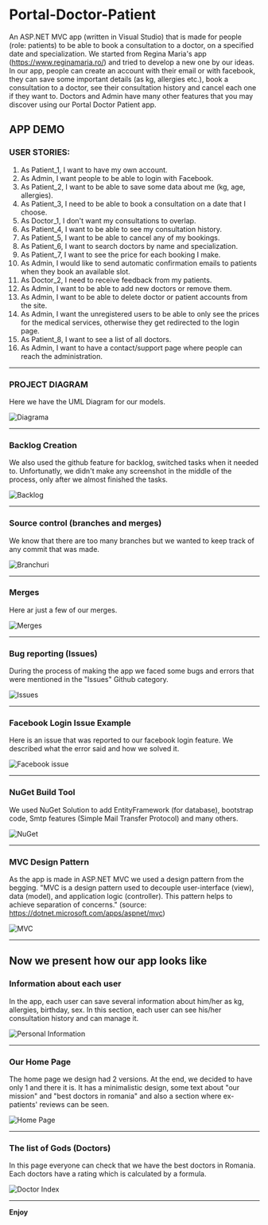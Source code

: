 <h1>Portal-Doctor-Patient</h1>

An ASP.NET MVC app (written in Visual Studio) that is made for people (role: patients) to be able to book a consultation to a doctor, on a specified date and specialization. We started from Regina Maria's app (https://www.reginamaria.ro/) and tried to develop a new one by our ideas. In our app, people can create an account with their email or with facebook, they can save some important details (as kg, allergies etc.), book a consultation to a doctor, see their consultation history and cancel each one if they want to. Doctors and Admin have many other features that you may discover using our Portal Doctor Patient app.

<h2>APP DEMO</h2>

<h3>USER STORIES:</h3>
<ol>
  <li>As Patient_1, I want to have my own account.</li>
  <li>As Admin, I want people to be able to login with Facebook.</li>
  <li>As Patient_2, I want to be able to save some data about me (kg, age, allergies).</li>
  <li>As Patient_3, I need to be able to book a consultation on a date that I choose.</li>
  <li>As Doctor_1, I don't want my consultations to overlap.</li>
  <li>As Patient_4, I want to be able to see my consultation history.</li> 
  <li>As Patient_5, I want to be able to cancel any of my bookings.</li>
  <li>As Patient_6, I want to search doctors by name and specialization.</li>
  <li>As Patient_7, I want to see the price for each booking I make.</li>
  <li>As Admin, I would like to send automatic confirmation emails to patients when they book an available slot.</li>
  <li>As Doctor_2, I need to receive feedback from my patients.</li>
  <li>As Admin, I want to be able to add new doctors or remove them.</li>
  <li>As Admin, I want to be able to delete doctor or patient accounts from the site.</li>
  <li>As Admin, I want the unregistered users to be able to only see the prices for the medical services, otherwise they get redirected to the login page.</li>
  <li>As Patient_8, I want to see a list of all doctors.</li>
  <li>As Admin, I want to have a contact/support page where people can reach the administration.</li>
</ol>
<hr>
<h3>PROJECT DIAGRAM</h3>
Here we have the UML Diagram for our models.

![Diagrama](https://github.com/ParaschivAlex/Portal-Doctor-Patient/blob/main/Diagram.PNG)
<hr>
<h3>Backlog Creation</h3>
We also used the github feature for backlog, switched tasks when it needed to. Unfortunatly, we didn't make any screenshot in the middle of the process, only after we almost finished the tasks.

![Backlog](https://github.com/ParaschivAlex/Portal-Doctor-Patient/blob/main/Backlog%20almost%20done.png)
<hr>

<h3>Source control (branches and merges)</h3>

We know that there are too many branches but we wanted to keep track of any commit that was made.

![Branchuri](https://github.com/ParaschivAlex/Portal-Doctor-Patient/blob/main/Branchuri.PNG)
<hr>

<h3>Merges</h3>

Here ar just a few of our merges.

![Merges](https://github.com/ParaschivAlex/Portal-Doctor-Patient/blob/main/Merges.PNG)
<hr>

<h3>Bug reporting (Issues)</h3>

During the process of making the app we faced some bugs and errors that were mentioned in the "Issues" Github category.

![Issues](https://github.com/ParaschivAlex/Portal-Doctor-Patient/blob/main/All%20issues.PNG)
<hr>

<h3>Facebook Login Issue Example</h3>

Here is an issue that was reported to our facebook login feature. We described what the error said and how we solved it.

![Facebook issue](https://github.com/ParaschivAlex/Portal-Doctor-Patient/blob/main/Issue%20example.PNG)
<hr>

<h3>NuGet Build Tool</h3>

We used NuGet Solution to add EntityFramework (for database), bootstrap code, Smtp features (Simple Mail Transfer Protocol) and many others.

![NuGet](https://github.com/ParaschivAlex/Portal-Doctor-Patient/blob/main/Nuget.PNG)
<hr>

<h3>MVC Design Pattern</h3>

As the app is made in ASP.NET MVC we used a design pattern from the begging. "MVC is a design pattern used to decouple user-interface (view), data (model), and application logic (controller). This pattern helps to achieve separation of concerns." (source: https://dotnet.microsoft.com/apps/aspnet/mvc)

![MVC](https://github.com/ParaschivAlex/Portal-Doctor-Patient/blob/main/MVC%20DP.png)
<hr>

<h2>Now we present how our app looks like</h2>

<h3>Information about each user</h3>

In the app, each user can save several information about him/her as kg, allergies, birthday, sex. In this section, each user can see his/her consultation history and can manage it.

![Personal Information](https://github.com/ParaschivAlex/Portal-Doctor-Patient/blob/main/InformatiiPersonale.png)
<hr>

<h3>Our Home Page</h3>

The home page we design had 2 versions. At the end, we decided to have only 1 and there it is. It has a minimalistic design, some text about "our mission" and "best doctors in romania" and also a section where ex-patients' reviews can be seen.

![Home Page](https://github.com/ParaschivAlex/Portal-Doctor-Patient/blob/main/HomePage.png)
<hr>

<h3>The list of Gods (Doctors)</h3>

In this page everyone can check that we have the best doctors in Romania. Each doctors have a rating which is calculated by a formula.

![Doctor Index](https://github.com/ParaschivAlex/Portal-Doctor-Patient/blob/main/Doctors.png)
<hr>

<strong>Enjoy</strong>
